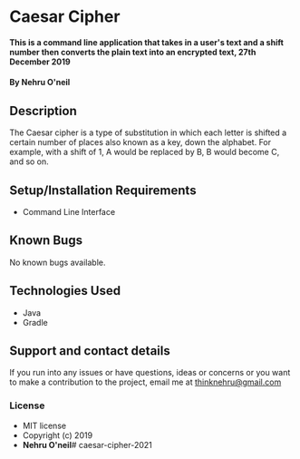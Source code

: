 # Caesar Cipher
#### This is a command line application that takes in a user's text and a shift number then converts the plain text into an encrypted text, 27th December 2019
#### By **Nehru O'neil**
## Description
 The Caesar cipher is a type of substitution in which each letter is shifted a certain number of places also known as a key, down the alphabet.  For example, with a shift of 1, A would be replaced by B, B would become C, and so on.
## Setup/Installation Requirements
* Command Line Interface
## Known Bugs
No known bugs available.
## Technologies Used
* Java
* Gradle
## Support and contact details
If you run into any issues or have questions, ideas or concerns or you want to make a contribution to the project, email me at thinknehru@gmail.com
### License
* MIT license 
* Copyright (c) 2019 
* **Nehru O'neil**# caesar-cipher-2021
